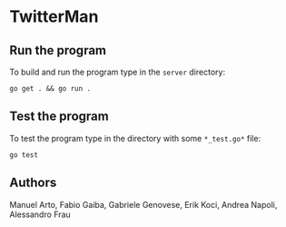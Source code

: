 # TwitterMan

## Run the program

To build and run the program type in the `server` directory:

```
go get . && go run .
```

## Test the program

To test the program type in the directory with some `*_test.go*` file:

```
go test
```

## Authors

Manuel Arto, Fabio Gaiba, Gabriele Genovese, Erik Koci, Andrea Napoli, Alessandro Frau
